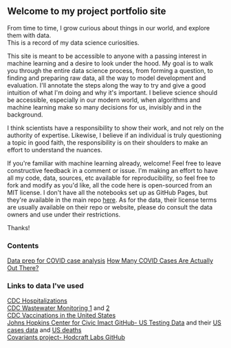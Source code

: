 ## Welcome to my project portfolio site

From time to time, I grow curious about things in our world, and explore them with data.\
This is a record of my data science curiosities.

This site is meant to be accessible to anyone with a passing interest in machine learning and a desire to look under the hood. My goal is to walk you through the entire data science process, from forming a question, to finding and preparing raw data, all the way to model development and evaluation. I'll annotate the steps along the way to try and give a good intuition of what I'm doing and why it's important. I believe science should be accessible, especially in our modern world, when algorithms and machine learning make so many decisions for us, invisibly and in the background.

I think scientists have a responsibility to show their work, and not rely on the authority of expertise. Likewise, I believe if an individual is truly questioning a topic in good faith, the responsibility is on their shoulders to make an effort to understand the nuances.

If you're familiar with machine learning already, welcome! Feel free to leave constructive feedback in a comment or issue. I'm making an effort to have all my code, data, sources, etc available for reproducibility, so feel free to fork and modify as you'd like, all the code here is open-sourced from an MIT license. I don't have all the notebooks set up as GitHub Pages, but they're available in the main repo [here](https://github.com/MattLScruggs/DataScienceRamblings). As for the data, their license terms are usually available on their repo or website, please do consult the data owners and use under their restrictions. 

Thanks!

### Contents 

[Data prep for COVID case analysis](https://mattlscruggs.github.io/DataScienceRamblings/Actual_Case_Count_Data_Prep.html)
[How Many COVID Cases Are Actually Out There?](https://mattlscruggs.github.io/DataScienceRamblings/Actual_Case_Count_Presentation_Version.html)

### Links to data I've used

[CDC Hospitalizations](https://healthdata.gov/Hospital/COVID-19-Reported-Patient-Impact-and-Hospital-Capa/g62h-syeh)\
[CDC Wastewater Monitoring 1](https://data.cdc.gov/Public-Health-Surveillance/NWSS-Public-SARS-CoV-2-Wastewater-Metric-Data/2ew6-ywp6) and [2](https://data.cdc.gov/Public-Health-Surveillance/NWSS-Public-SARS-CoV-2-Concentration-in-Wastewater/g653-rqe2)\
[CDC Vaccinations in the United States](https://data.cdc.gov/Vaccinations/COVID-19-Vaccinations-in-the-United-States-Jurisdi/unsk-b7fc)\
[Johns Hopkins Center for Civic Imact GitHub- US Testing Data](https://github.com/govex/COVID-19/tree/master/data_tables/testing_data) and their [US cases data](https://github.com/CSSEGISandData/COVID-19/blob/master/csse_covid_19_data/csse_covid_19_time_series/time_series_covid19_confirmed_US.csv) and [US deaths](https://github.com/CSSEGISandData/COVID-19/blob/master/csse_covid_19_data/csse_covid_19_time_series/time_series_covid19_deaths_US.csv)\
[Covariants project- Hodcraft Labs GitHub](https://github.com/hodcroftlab/covariants/blob/master/web/data/perCountryData.json)

